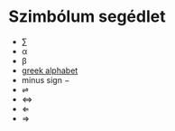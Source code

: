 # Szimbólum segédlet

- ∑
- α
- β
- [greek alphabet](https://www.unco.edu/fraternity-sorority/resources/greek-alphabet.aspx)
- minus sign −
- ⇌
- ⇔
- ⇐
- ⇒
